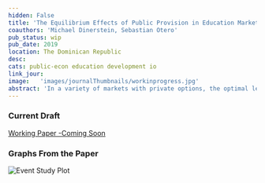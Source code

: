 ```yaml
---
hidden: False
title: 'The Equilibrium Effects of Public Provision in Education Markets: Evidence from a Public School Expansion Policy'
coauthors: 'Michael Dinerstein, Sebastian Otero'
pub_status: wip
pub_date: 2019
location: The Dominican Republic
desc:
cats: public-econ education development io
link_jour:
image:   'images/journalThumbnails/workinprogress.jpg'
abstract: 'In a variety of markets with private options, the optimal level of public provision may require balancing a tradeoff between reducing private options’ market power with the possibility of crowding out potentially high-quality products. These considerations are particularly relevant in many developing countries’ education systems where private schools capture high market shares while public schools are overcrowded. We study the equilibrium effects of public provision in the context of a large expansion of public schools in the Dominican Republic. Over a five-year period, the government aimed to increase the number of public school classrooms by 78%. Using an event study framework, we estimate the effect of a new public school on neighborhood outcomes and competing private schools, where we instrument for how quickly the public school construction project finished with whether the procurement lottery randomly assigned the project to a firm or an unaffiliated individual. We find that a new public increased neighborhood students’ test scores, both in the public and private sectors. As public enrollment increased, a large number of private schools closed while the surviving schools lowered prices and increased investment in school quality. To study how the provision of high quality schools varies with the level of public provision, and to compare the effects to the alternative policy of public financing, we specify an empirical model of demand (students choosing schools) and supply (schools choosing whether to stay open, how much to invest in quality, and what price to charge).'
---
```


### Current Draft

[Working Paper -Coming Soon](../work/documents/SchoolConstructionGE/NOTDONE.pdf)

### Graphs From the Paper
<img src="../work/documents/SchoolConstructionGE/eventStudy.png"
     alt="Event Study Plot"
     style="float: left; margin-right: 10px;" />
